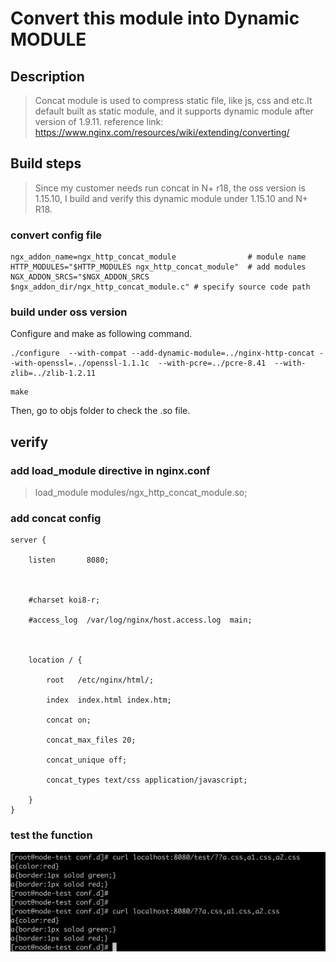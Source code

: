 # Convert this module into Dynamic MODULE

## Description
> Concat module is used to compress static file, like js, css and etc.It default built as static module, and it supports dynamic module after version of 1.9.11.
>reference link: https://www.nginx.com/resources/wiki/extending/converting/
## Build steps
> Since my customer needs run concat in N+ r18, the oss version is 1.15.10, I build and verify this dynamic module under 1.15.10 and N+ R18.
### convert config file
```config
ngx_addon_name=ngx_http_concat_module                # module name
HTTP_MODULES="$HTTP_MODULES ngx_http_concat_module"  # add modules
NGX_ADDON_SRCS="$NGX_ADDON_SRCS $ngx_addon_dir/ngx_http_concat_module.c" # specify source code path
```
### build under oss version
Configure and make as following command.
```shell
./configure  --with-compat --add-dynamic-module=../nginx-http-concat --with-openssl=../openssl-1.1.1c  --with-pcre=../pcre-8.41  --with-zlib=../zlib-1.2.11
```
```shell
make
```
Then, go to objs folder to check the .so file.

## verify
### add load_module directive in nginx.conf
> load_module modules/ngx_http_concat_module.so;
### add concat config
```config
server {

    listen       8080;



    #charset koi8-r;

    #access_log  /var/log/nginx/host.access.log  main;



    location / {

        root   /etc/nginx/html/;

        index  index.html index.htm;

        concat on;

        concat_max_files 20;

        concat_unique off;

        concat_types text/css application/javascript;

    }
}
```
### test the function
![concat](./concat.png)
